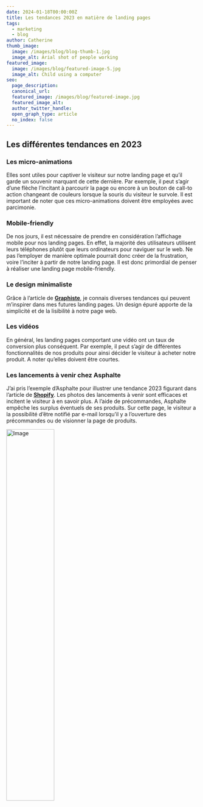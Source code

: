 ```yaml
---
date: 2024-01-18T00:00:00Z
title: Les tendances 2023 en matière de landing pages
tags:
  - marketing
  - blog
author: Catherine
thumb_image:
  image: /images/blog/blog-thumb-1.jpg
  image_alt: Arial shot of people working
featured_image:
  image: /images/blog/featured-image-5.jpg
  image_alt: Child using a computer
seo:
  page_description:
  canonical_url:
  featured_image: /images/blog/featured-image.jpg
  featured_image_alt:
  author_twitter_handle:
  open_graph_type: article
  no_index: false
---
```



## Les différentes tendances en 2023

### Les micro-animations

Elles sont utiles pour captiver le visiteur sur notre landing page et qu’il garde un souvenir marquant de cette dernière. Par exemple, il peut s’agir d’une flèche l’incitant à parcourir la page ou encore à un bouton de call-to action changeant de couleurs lorsque la souris du visiteur le survole. Il est important de noter que ces micro-animations doivent être employées avec parcimonie.

### Mobile-friendly

De nos jours, il est nécessaire de prendre en considération l’affichage mobile pour nos landing pages. En effet, la majorité des utilisateurs utilisent leurs téléphones plutôt que leurs ordinateurs pour naviguer sur le web. Ne pas l’employer de manière optimale pourrait donc créer de la frustration, voire l’inciter à partir de notre landing page. Il est donc primordial de penser à réaliser une landing page mobile-friendly.

### Le design minimaliste 

Grâce à l’article de **[Graphiste](https://graphiste.com/blog/tendances-landing-page/)**, je connais diverses tendances qui peuvent m’inspirer dans mes futures landing pages. Un design épuré apporte de la simplicité et de la lisibilité à notre page web.

### Les vidéos 

En général, les landing pages comportant une vidéo ont un taux de conversion plus conséquent. Par exemple, il peut s’agir de différentes fonctionnalités de nos produits pour ainsi décider le visiteur à acheter notre produit. A noter qu’elles doivent être courtes. 

### Les lancements à venir chez Asphalte

J’ai pris l’exemple d’Asphalte pour illustrer une tendance 2023 figurant dans l’article de **[Shopify](https://www.shopify.com/fr/blog/landing-page-exemples-definition)**. Les photos des lancements à venir sont efficaces et incitent le visiteur à en savoir plus. A l’aide de précommandes, Asphalte empêche les surplus éventuels de ses produits. Sur cette page, le visiteur a la possibilité d’être notifié par e-mail lorsqu’il y a l’ouverture des précommandes ou de visionner la page de produits.

<img src="/images/blog/landing-page-03-tendance-1.png" alt="Image" width="50%" /><br>
